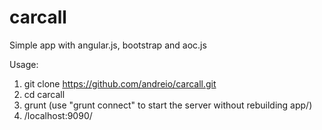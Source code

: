 carcall
=======

Simple app with angular.js, bootstrap and aoc.js

Usage: 

  1. git clone https://github.com/andreio/carcall.git
  2. cd carcall
  3. grunt (use "grunt connect" to start the server without rebuilding app/)
  4. /localhost:9090/
